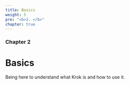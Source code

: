 ```yaml
---
title: Basics
weight: 5
pre: "<b>2. </b>"
chapter: true
---
```


### Chapter 2

# Basics

Being here to understand what Krok is and how to use it.